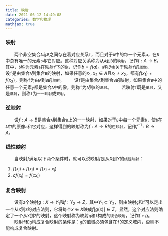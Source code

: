 ```yaml
---
title: 映射
date: 2021-06-12 14:49:08
categories: 数学和物理
mathjax: true
---
```

### 映射

&emsp;&emsp;两个非空集合`A`与`B`之间存在着对应关系`f`，而且对于`A`中的每一个元素`a`，在`B`中总有唯一的元素`b`与它对应。这种对应关系称为从`A`到`B`的`映射`，记作$f : A \longrightarrow B$。其中，`b`称为元素`a`在映射`f`下的`像`，记作$b = f(a)$。`a`称为`b`关于映射`f`的`原像`。<!--more-->
&emsp;&emsp;设`f`是由集合`A`到集合`B`的映射，如果任意的$x_1, \; x_2 \in A$且$x_1 \neq x_2$，都有$f(x_1) \neq f(x_2)$，则称`f`为由`A`到`B`的`单射`。
&emsp;&emsp;设`f`是由集合`A`到集合`B`的映射，如果集合`B`中的任意一个元素`y`都是集合`A`中的像，则称`f`为`A`到`B`的`满射`。
&emsp;&emsp;若映射`f`既是`单射`，又是`满射`，则称`f`为`一一映射`或`双射`。

### 逆映射

&emsp;&emsp;设$f : A \longrightarrow B$是集合`A`到集合`B`上的一一映射，如果对于`B`中每一个元素`b`，使`b`在`A`中的原像`a`和它对应，这样得到的映射称为$f : A \longrightarrow B$的`逆映射`，记作$f^{-1} : B \longrightarrow A$。

### 线性映射

&emsp;&emsp;当映射$f$满足以下两个条件时，就可以说映射$f$是从$X$到$Y$的`线性映射`：

1. $f(x_i) + f(x_j) = f(x_i + x_j)$
2. $cf(x_i) = f(cx_i)$

### 复合映射

&emsp;&emsp;设有`2`个映射$g : X \longrightarrow Y_1$和$f : Y_2 \longrightarrow Z$，其中$Y_1 \subset Y_2$，则由映射`g`和`f`可以定出一个从`X`到`Z`的对应法则，它将每个$x \in X$映成$f[g(x)] \in Z$。显然，这个对应法则确定了一个从`X`到`Z`的映射，这个映射称为映射`g`和`f`构成的`复合映射`，记作$f \circ g$。<br>
&emsp;&emsp;映射`f`和`g`构成复合映射的条件是：`g`的值域必须包含在`f`的定义域内，否则不能构成复合映射。